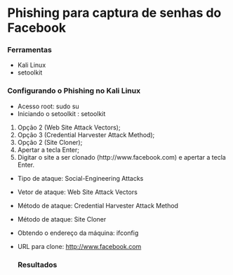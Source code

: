 # Phishing para captura de senhas do Facebook

<h3>Ferramentas</h3>

+ Kali Linux
+ setoolkit
  
<h3>Configurando o Phishing no Kali Linux</h3>

+ Acesso root: sudo su
+ Iniciando o setoolkit : setoolkit
<ol>
   <li>  Opção 2 (Web Site Attack Vectors);</li> 
  <li>  Opção 3 (Credential Harvester Attack Method);</li>
  <li>  Opção 2 (Site Cloner);</li>
  <li>  Apertar a tecla Enter;</li>
  <li>  Digitar o site a ser clonado (http://www.facebook.com) e apertar a tecla Enter.</li>
  </ol>
  
+ Tipo de ataque: Social-Engineering Attacks
+ Vetor de ataque: Web Site Attack Vectors
+ Método de ataque: Credential Harvester Attack Method
+ Método de ataque: Site Cloner
+ Obtendo o endereço da máquina: ifconfig
+ URL para clone: http://www.facebook.com

  <h3>Resultados</h3>

  
